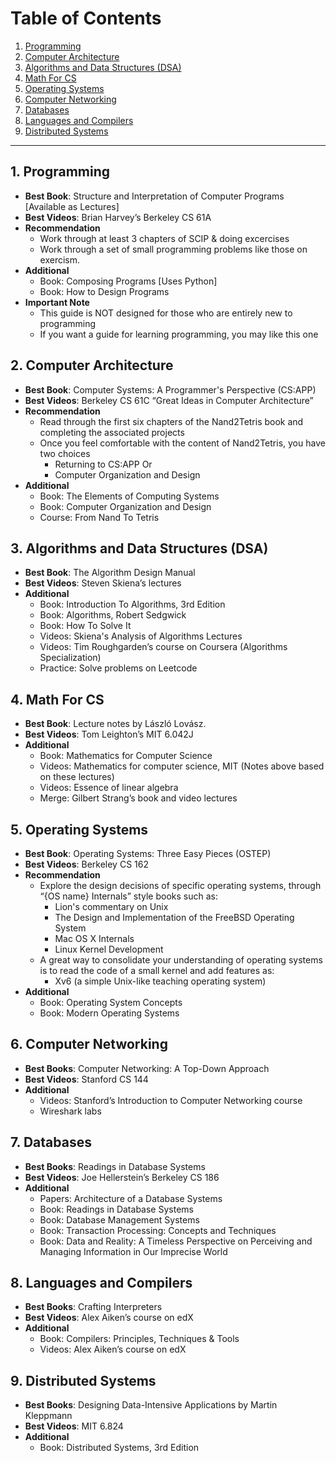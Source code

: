 # Table of Contents 

1. [Programming](https://github.com/mo-tarek/Teach-Yourself-CS#1-programming)
2. [Computer Architecture](https://github.com/mo-tarek/Teach-Yourself-CS#2-computer-architecture)
3. [Algorithms and Data Structures (DSA)](https://github.com/mo-tarek/Teach-Yourself-CS/edit/main/README.md#3-algorithms-and-data-structures-dsa)
4. [Math For CS](https://github.com/mo-tarek/Teach-Yourself-CS/edit/main/README.md#4-math-for-cs)
5. [Operating Systems](https://github.com/mo-tarek/Teach-Yourself-CS/edit/main/README.md#5-operating-systems)
6. [Computer Networking](https://github.com/mo-tarek/Teach-Yourself-CS/edit/main/README.md#6-computer-networking)
7. [Databases](https://github.com/mo-tarek/Teach-Yourself-CS/edit/main/README.md#7-databases)
8. [Languages and Compilers](https://github.com/mo-tarek/Teach-Yourself-CS/edit/main/README.md#8-languages-and-compilers)
9. [Distributed Systems](https://github.com/mo-tarek/Teach-Yourself-CS/edit/main/README.md#9-distributed-systems)

--- 

## 1. Programming 
   - **Best Book**: Structure and Interpretation of Computer Programs [Available as Lectures]
   - **Best Videos**: Brian Harvey’s Berkeley CS 61A
   - **Recommendation**
      - Work through at least 3 chapters of SCIP & doing excercises 
      - Work through a set of small programming problems like those on exercism.
   - **Additional**
      - Book: Composing Programs [Uses Python]
      - Book:  How to Design Programs
   - **Important Note**
      - This guide is NOT designed for those who are entirely new to programming
      - If you want a guide for learning programming, you may like this one
## 2. Computer Architecture
   - **Best Book**: Computer Systems: A Programmer's Perspective (CS:APP)
   - **Best Videos**: Berkeley CS 61C “Great Ideas in Computer Architecture”
   - **Recommendation**
      - Read through the first six chapters of the Nand2Tetris book and completing the associated projects
      - Once you feel comfortable with the content of Nand2Tetris, you have two choices
         - Returning to CS:APP Or
         - Computer Organization and Design
   - **Additional**
     - Book: The Elements of Computing Systems
     - Book: Computer Organization and Design
     - Course: From Nand To Tetris
## 3. Algorithms and Data Structures (DSA)
   - **Best Book**: The Algorithm Design Manual
   - **Best Videos**: Steven Skiena’s lectures
   - **Additional**
      - Book: Introduction To Algorithms, 3rd Edition
      - Book: Algorithms, Robert Sedgwick
      - Book: How To Solve It 
      - Videos: Skiena's Analysis of Algorithms Lectures
      - Videos: Tim Roughgarden’s course on Coursera (Algorithms Specialization)
      - Practice: Solve problems on Leetcode
## 4. Math For CS 
   - **Best Book**: Lecture notes by László Lovász.
   - **Best Videos**: Tom Leighton’s MIT 6.042J
   - **Additional**
      - Book: Mathematics for Computer Science
      - Videos: Mathematics for computer science, MIT (Notes above based on these lectures)
      - Videos: Essence of linear algebra
      - Merge: Gilbert Strang’s book and video lectures
## 5. Operating Systems 
   - **Best Book**: Operating Systems: Three Easy Pieces (OSTEP)
   - **Best Videos**: Berkeley CS 162
   - **Recommendation** 
      - Explore the design decisions of specific operating systems, through “{OS name} Internals”  style books such as:
         - Lion's commentary on Unix
         - The Design and Implementation of the FreeBSD Operating System
         - Mac OS X Internals
         - Linux Kernel Development
      - A great way to consolidate your understanding of operating systems is to read the code of a small kernel and add features as:
         - Xv6 (a simple Unix-like teaching operating system)
   - **Additional**
      - Book: Operating System Concepts
      - Book: Modern Operating Systems 
## 6. Computer Networking 
   - **Best Books**: Computer Networking: A Top-Down Approach
   - **Best Videos**: Stanford CS 144
   - **Additional**
      - Videos: Stanford’s Introduction to Computer Networking course
      - Wireshark labs
## 7. Databases
   - **Best Books**: Readings in Database Systems
   - **Best Videos**: Joe Hellerstein’s Berkeley CS 186
   - **Additional**
      - Papers: Architecture of a Database Systems
      - Book: Readings in Database Systems
      - Book: Database Management Systems
      - Book: Transaction Processing: Concepts and Techniques
      - Book: Data and Reality: A Timeless Perspective on Perceiving and Managing Information in Our Imprecise World
## 8. Languages and Compilers
   - **Best Books**: Crafting Interpreters
   - **Best Videos**: Alex Aiken’s course on edX
   - **Additional**
      - Book:  Compilers: Principles, Techniques & Tools
      - Videos: Alex Aiken’s course on edX
## 9. Distributed Systems
   - **Best Books**: Designing Data-Intensive Applications by Martin Kleppmann
   - **Best Videos**: MIT 6.824
   - **Additional**
      - Book: Distributed Systems, 3rd Edition
